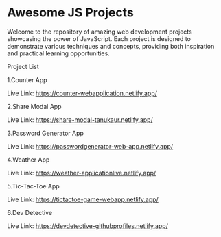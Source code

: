 # Awesome JS Projects

Welcome to the repository of amazing web development projects showcasing the power of JavaScript. Each project is designed to demonstrate various techniques and concepts, providing both inspiration and practical learning opportunities.

Project List

1.Counter App

  Live Link: https://counter-webapplication.netlify.app/

2.Share Modal App

  Live Link: https://share-modal-tanukaur.netlify.app/

3.Password Generator App

  Live Link: https://passwordgenerator-web-app.netlify.app/

4.Weather App

  Live Link: https://weather-applicationlive.netlify.app/

5.Tic-Tac-Toe App

  Live Link: https://tictactoe-game-webapp.netlify.app/

6.Dev Detective

  Live Link: https://devdetective-githubprofiles.netlify.app/

